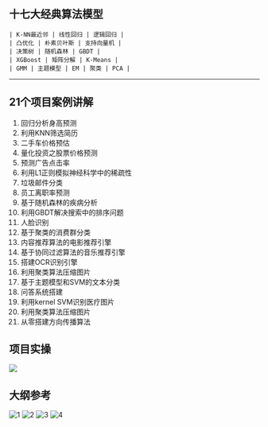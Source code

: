 ## 十七大经典算法模型

```
| K-NN最近邻 | 线性回归 | 逻辑回归 |
| 凸优化 | 朴素贝叶斯 | 支持向量机 |
| 决策树 | 随机森林 | GBDT | 
| XGBoost | 矩阵分解 | K-Means | 
| GMM | 主题模型 | EM | 聚类 | PCA | 
```

---

## 21个项目案例讲解

01. 回归分析身高预测
02. 利用KNN筛选简历
03. 二手车价格预估
04. 量化投资之股票价格预测
05. 预测广告点击率
06. 利用L1正则模拟神经科学中的稀疏性
07. 垃圾邮件分类
08. 员工离职率预测
09. 基于随机森林的疾病分析
10. 利用GBDT解决搜索中的排序问题
11. 人脸识别
12. 基于聚类的消费群分类
13. 内容推荐算法的电影推荐引擎
14. 基于协同过滤算法的音乐推荐引擎
15. 搭建OCR识别引擎
16. 利用聚类算法压缩图片
17. 基于主题模型和SVM的文本分类
18. 问答系统搭建
19. 利用kernel SVM识别医疗图片
20. 利用聚类算法压缩图片
21. 从零搭建方向传播算法

## 项目实操

![](https://img2020.cnblogs.com/blog/1492185/202009/1492185-20200909144857706-1010627150.png)

## 大纲参考

![1](https://img2020.cnblogs.com/blog/1492185/202009/1492185-20200909145106827-562591002.png)
![2](https://img2020.cnblogs.com/blog/1492185/202009/1492185-20200909145114697-899392598.png)
![3](https://img2020.cnblogs.com/blog/1492185/202009/1492185-20200909145139597-1039144934.png)
![4](https://img2020.cnblogs.com/blog/1492185/202009/1492185-20200909145153055-32188283.png)